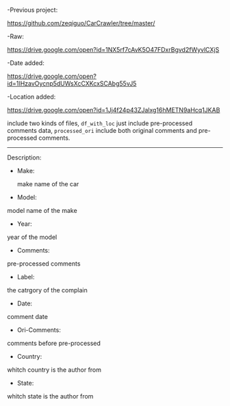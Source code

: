 -Previous project: 

https://github.com/zeqiguo/CarCrawler/tree/master/ 

-Raw: 

https://drive.google.com/open?id=1NX5rf7cAvK5O47FDxrBgvd2fWyvlCXjS

-Date added: 

https://drive.google.com/open?id=1IHzavOycnp5dUWsXcCXKcxSCAbg55vJ5

-Location added: 

https://drive.google.com/open?id=1Jj4f24p43ZJalxg16hMETN9aHcq1JKAB

include two kinds of files, `df_with_loc` just include pre-processed comments data, `processed_ori` include both original comments and pre-processed comments.

----

Description:
  - Make:
  
    make name of the car
    
  - Model:
  
   model name of the make
   
  - Year:
  
   year of the model
   
  - Comments:
  
   pre-processed comments
   
  - Label:
  
   the catrgory of the complain
   
  - Date:
   
   comment date
   
  - Ori-Comments:
   
   comments before pre-processed
   
  - Country:
  
   whitch country is the author from
   
  - State:
  
   whitch state is the author from
